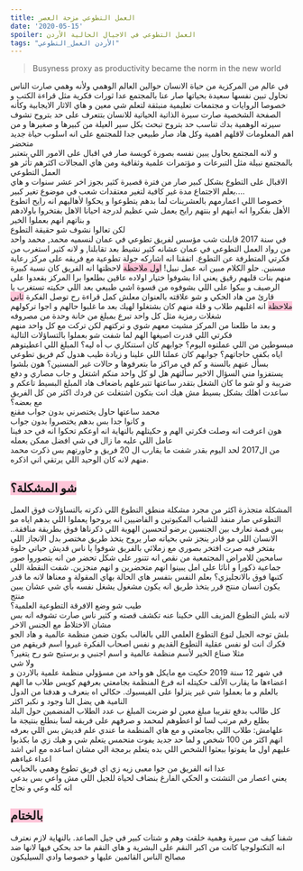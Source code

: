 ```yaml
---
title: العمل التطوعي مزحة العصر
date: '2020-05-15'
spoiler: العمل التطوعي في الاجيال الحالية الأردن
tags: "الأردن العمل_التطوعي"
---
```

> Busyness proxy as productivity became the norm in the new world

في عالم من المركزية من حياة الانسان حوالين العالم الوهمي ولأنه وهمي صارت الناس تحاول تبين نفسها سعيدة بحياتها صار عنا بالمجتمع عدا ثورات فكرية مثل قراءة الكتب و خصوصا الروايات و مجتمعات تعليمية منبثقة لتعلم شي معين و هاي الاثار الايجابية وكأنه الصفحة الشخصية صارت سيرة الذاتية الحياتية للانسان بتتعرف على حد بتروح تشوف سيرته الوهمية بدك تناسب حد بتروح تبحث بكل سير العيلة من كبيرها و صغيرها و من اهم المعلومات لاقلهم اهمية وكل هاد صار طبيعي جدا للمجتمع على انه اسلوب حياة جديد متحضر<br>
و لانه المجتمع بحاول يبين نفسه بصورة كويسة صار في اقبال على الامور اللي بتعتبر بالمجتمع نبيلة مثل التبرعات و مؤتمرات علمية وثقافية ومن هاي المجالات اكثرهم تأثر هو العمل التطوعي<br>
الاقبال على التطوع بشكل كبير صار من فترة قصيرة كثير بجوز اخر عشر سنوات و هاي بعلم الاجتماع مدة غير كافية لتغير معتقدات شعب في موضوع تغير كبير....<br>
خصوصا اللي اعمارمهم بالعشرينات لما بدهم يتطوعوا و يحكوا لأهاليهم انه رايح اتطوع الأهل بفكروا انه ابنهم او بنتهم رايح يعمل شي عظيم لدرجة احيانا الاهل بفتخروا باولادهم و بناتهم انهم بعملوا الخير<br>
لكن تعالوا نشوف شو حقيقة التطوع<br>
في سنة 2017 قابلت شب مؤسس لفريق تطوعي في عمان لنسميه محمد, محمد واحد من رواد العمل التطوعي في عمان عشانه كثير نشيط بعد تقابلنا, و لانه كثير استغرب من فكرتي المتطرفة عن التطوع. اتفقنا انه اشاركه جولة تطوعية مع فريقه على مركز رعاية مسنين. حلو الكلام مبين انه عمل نبيل!
<span style="background-color: rgba(255, 168, 197, 0.65)"> اول ملاحظة</span>
 لاحظتها انه الفريق كان نسبة كبيرة منهم بنات قلبهم رقيق يعني اذا بشوفوا ختيار اولاده عاقين بطلعوا برا المركز بقعدوا على الرصيف و ببكوا على اللي بشوفوه من قسوة اشي طبيعي بعد اللي حكيته تستغرب يا قارئ من هاد الحكي و شو علاقته بالعنوان معلش كمل قراءة رح توصل الفكرة
<span style="background-color: rgba(255, 168, 197, 0.65)"> ثاني ملاحظة</span>
انه اغلبهم طلاب و قلة منهم كان بشتغلوا لهيك بعد ما غلبوا حالهم و اجوا تركولهم شغلات رمزية مثل كل واحد تبرع بمبلغ من خانة وحدة من مصروفه  <br>
و بعد ما طلعنا من المركز مشيت معهم شوي و تركتهم لكن تركت مع كل واحد منهم فكرتي اللي قدرت اصيغها الهم لما شفت شو بعملوا بالتساؤلات التالية<br>
مبسوطين من اللي عملتوه اليوم؟
جوابهم كان استنكاري ب أه ليه؟
المبلغ اللي اعطيتوهم اياه بكفي حاجاتهم؟
جوابهم كان عملنا اللي علينا و زيادة
طيب هدول كم فريق تطوعي بسأل عنهم بالسنة و كم في مراكز ما بتعرفوها و حالات غير المسنين؟ 
هون بلشوا يستفزوا مني
السؤال الاخير سألتهم هل لو كل واحد منكم اشتغل و جاب مصاري و دفع ضريبة و لو شو ما كان الشغل بتقدر ساعتها تتبرعلهم باضعاف هاد المبلغ البسيط تاعكم و ساعدت اهلك بشكل بسيط مش هيك انت بتكون اشتغلت عن فردك اكثر من كل الفريق مع بعضه؟<br>
محمد ساعتها حاول يختصرني بدون جواب مقنع<br>
و كانوا جدا بس بدهم يختصروا بدون جواب <br>
هون اعرفت انه وصلت فكرتي الهم و حكيتلهم بالنهاية انه اوعكم تحكوا انه في حد فينا عامل اللي عليه ما زال في شي افضل ممكن يعمله<br>
من ال2017 لحد اليوم بقدر شفت ما يقارب ال 20 فريق و حاورتهم بس ذكرت محمد منهم لانه كان الوحيد اللي يرتقي اني اذكره. <br>

## <span style="background-color: rgba(255, 168, 197, 0.65)"> شو المشكلة؟</span>
المشكلة متجذرة اكثر من مجرد مشكلة منطق التطوع اللي ذكرته بالتساؤلات فوق العمل التطوعي صار منفذ للشباب المكبوتين و الفاضيين انه يروحوا يعملوا اللي بدهم اياه مو بس قصة تعارف بين الجنسين برضو لتحسين الهوية اللي ذكرناها فوق بطريقة منافقة.. الانسان اللي مو قادر ينجز شي بحياته صار يروح يتخذ طريق مختصر بدل الانجاز اللي بفتخر فيه صرت افتخر بصوري مع زملائي بالفريق شوفوا يا ناس قديش حياتي حلوة سامحين للامراض المجتمعية من نقص انه تتنور على شكل تحضر من انه يتصوروا صور جماعية ذكورا و اناثا على امل يبينوا انهم متحضرين و انهم منجزين. شفت النقطة اللي كتبها فوق بالانجليزي؟ بعلم النفس بتفسر هاي الحالة بهاي المقولة و معناها لانه ما قدر يكون انسان منتج قرر يتخذ طريق انه يكون مشغول يشغل نفسه بأي شي عشان يبين منتج<br>
طيب شو وضع الافرقة التطوعية العلمية؟<br>
لانه بلش التطوع المزيف اللي حكينا عنه تكشف قصته و كثير ناس صارت تشوفه انه بس مشان الاختلاط مع الجنس الاخر<br>
بلش توجه الجيل لنوع التطوع العلمي اللي بالغالب بكون ضمن منظمة عالمية و هاد الجو <br>
فكرك انت لو نفس عقلية التطوع القديم و نفس اصحاب الفكرة غيروا اسم فريقهم من مثلا صناع الخير لأسم منظمة عالمية و اسم اجنبي و برستيج شو رح يتغير؟<br>
ولا شي<br>
في شهر 12 سنة 2019 حكيت مع مايكل هو واحد من مسؤولي منظمة علمية بالاردن و اعضاءها ما يقارب الألف
حكيتله انه فرع المنظمة بجامعتي بعرفهم كويس طلاب ما الهم بالعلم و ما بعملوا شي غير ينزلوا على الفيسبوك. حكالي اه بنعرف و هدفنا من الدول النامية هي يضل النا وجود و نكبر اكثر<br>
كل طالب بدفع تقريبا مبلغ معين لو ضربت المبلغ ب عدد الطلاب المنضمين حول البلد بطلع رقم مرتب لسا لو اعطوهم لمحمد و صرفهم على فريقه لسا بنطلع بنتيجة ما<br>
علهامش: طلاب اللي بجامعتي و مع هاي المنظمة ما عندي علم قديش بس اللي بعرفه انهم اكثر من 100 شخص و لما حد جديد يفوت متحمس يتعلم شي و هيك زي ما بكذبوا عليهم اول ما يفوتوا ببعثوا الشخص اللي بده يتعلم برمجة الي مشان اساعده مع اني اشد اعداء غباءهم<br>
عدا انه الفريق من جوا معبى زيه زي اي فريق تطوع وهمي بالحبايب<br>
يعني اعصار من التشتت و الحكي الفارغ بنضاف لحياة للجيل اللي مش واعي بس بدعي انه كله وعي و نجاح

## <span style="background-color: rgba(255, 168, 197, 0.65)"> بالختام</span>
شفنا كيف من سيرة وهمية خلقت وهم و شتات كبير في جيل الصاعد. بالنهاية لازم نعترف انه التكنولوجيا كانت من اكبر النقم على البشرية و هاي النقم ما حد بحكي فيها لانها ضد مصالح الناس القائمين عليها و خصوصا وادي السيليكون
